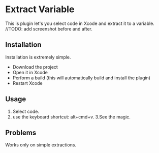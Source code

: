 # Extract Variable #
This is plugin let's you select code in Xcode and extract it to a variable.
//TODO: add screenshot before and after.

## Installation ##
Installation is extremely simple.  
* Download the project
* Open it in Xcode
* Perform a build (this will automatically build and install the plugin)
* Restart Xcode

## Usage ##
1. Select code.
2. use the keyboard shortcut: alt+cmd+v.
3.See the magic.

## Problems ##
Works only on simple extractions.
